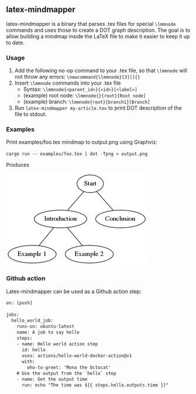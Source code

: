## latex-mindmapper

latex-mindmapper is a binary that parses .tex files for special `\lmmnode` commands and uses
those to create a DOT graph description. The goal is to allow building a mindmap inside the 
LaTeX file to make it easier to keep it up to date.

### Usage

1. Add the following no-op command to your .tex file, so that `\lmmnode` will not throw any errors: `\newcommand{\lmmnode}[3][]{}`
2. Insert `\lmmnode` commands into your .tex file
    - Syntax: `\lmmnode{<parent_id>}{<id>}[<label>]`
    - (example) root node: `\lmmnode{}{root}[Root node]`
    - (example) branch: `\lmmnode{root}{branch1}[Branch]`
3. Run `latex-mindmapper my-article.tex` to print DOT description of the file to stdout.

### Examples

Print examples/foo.tex mindmap to output.png using Graphviz:

`cargo run -- examples/foo.tex | dot -Tpng > output.png`

Produces

![](examples/foo_output.png)

### Github action

Latex-mindmapper can be used as a Github action step:

```
on: [push]

jobs:
  hello_world_job:
    runs-on: ubuntu-latest
    name: A job to say hello
    steps:
    - name: Hello world action step
      id: hello
      uses: actions/hello-world-docker-action@v1
      with:
        who-to-greet: 'Mona the Octocat'
    # Use the output from the `hello` step
    - name: Get the output time
      run: echo "The time was ${{ steps.hello.outputs.time }}"
```
